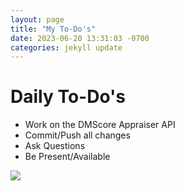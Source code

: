```yaml
---
layout: page
title: "My To-Do's"
date: 2023-06-20 13:31:03 -0700
categories: jekyll update
---
```


# Daily To-Do's

- Work on the DMScore Appraiser API  
- Commit/Push all changes  
- Ask Questions  
- Be Present/Available  

<img src="https://media.tenor.com/qqjSGTHg1N8AAAAi/okayge-okayge-business.gif">